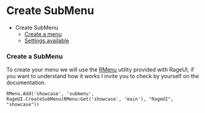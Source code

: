 # Create SubMenu

- Create SubMenu
    - [Create a menu](#create-submenu.md)
    - [Settings available](/docs/menu-settings.md)
    
<a name="create-submenu"></a>
### Create a SubMenu

To create your menu we will use the [RMenu](/docs/rmenu.md) utility provided with RageUI, if you want to understand how it works I invite you to check by yourself on the documentation.

    RMenu.Add('showcase', 'submenu', RageUI.CreateSubMenu(RMenu:Get('showcase', 'main'), "RageUI", "showcase"))
